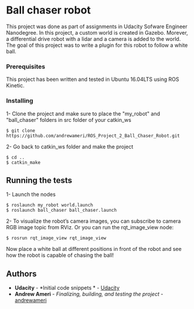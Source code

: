 # Ball chaser robot

This project was done as part of assignments in Udacity Sofware Engineer Nanodegree. In this project, a custom world is created in Gazebo. Morever, a differential drive robot with a lidar and a camera is added to the world. The goal of this project was to write a plugin for this robot to follow a white ball. 

### Prerequisites

This project has been written and tested in Ubuntu 16.04LTS using ROS Kinetic. 

### Installing

1- Clone the project and make sure to place the "my_robot" and "ball_chaser" folders in src folder of your catkin_ws

```
$ git clone https://github.com/andrewameri/ROS_Project_2_Ball_Chaser_Robot.git
```
2- Go back to catkin_ws folder and make the project

```
$ cd ..
$ catkin_make
```

## Running the tests

1- Launch the nodes 
```
$ roslaunch my_robot world.launch
$ roslaunch ball_chaser ball_chaser.launch
```
2- To visualize the robot’s camera images, you can subscribe to camera RGB image topic from RViz. Or you can run the rqt_image_view node:
```
$ rosrun rqt_image_view rqt_image_view 
```
Now place a white ball at different positions in front of the robot and see how the robot is capable of chasing the ball!

## Authors

* **Udacity** - *Initial code snippets * - [Udacity](https://www.udacity.com)
* **Andrew Ameri** - *Finalizing, building, and testing the project* - [andrewameri](https://github.com/andrewameri)



